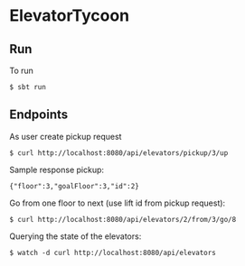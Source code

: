 # ElevatorTycoon

## Run

To run
```
$ sbt run
```

## Endpoints

As user create pickup request

```
$ curl http://localhost:8080/api/elevators/pickup/3/up
```

Sample response pickup:

```
{"floor":3,"goalFloor":3,"id":2}

```

Go from one floor to next (use lift id from pickup request):

```
$ curl http://localhost:8080/api/elevators/2/from/3/go/8
```

Querying the state of the elevators:

```
$ watch -d curl http://localhost:8080/api/elevators 
```

